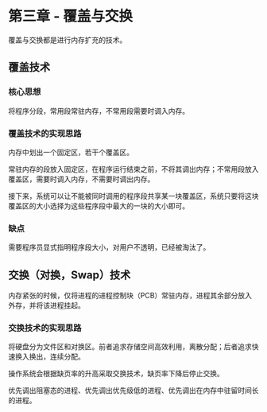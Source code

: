 # 第三章 - 覆盖与交换

覆盖与交换都是进行内存扩充的技术。

## 覆盖技术

### 核心思想

将程序分段，常用段常驻内存，不常用段需要时调入内存。

### 覆盖技术的实现思路

内存中划出一个固定区，若干个覆盖区。

常驻内存的段放入固定区，在程序运行结束之前，不将其调出内存；不常用段放入覆盖区，需要时调入内存，不需要时调出内存。

接下来，系统可以让不能被同时调用的程序段共享某一块覆盖区，系统只要将这块覆盖区的大小选择为这些程序段中最大的一块的大小即可。

### 缺点

需要程序员显式指明程序段大小，对用户不透明，已经被淘汰了。

## 交换（对换，Swap）技术

内存紧张的时候，仅将进程的进程控制块（PCB）常驻内存，进程其余部分放入外存，并将该进程挂起。

### 交换技术的实现思路

将硬盘分为文件区和对换区。前者追求存储空间高效利用，离散分配；后者追求快速换入换出，连续分配。

操作系统会根据缺页率的升高采取交换技术，缺页率下降后停止交换。

优先调出阻塞态的进程、优先调出优先级低的进程、优先调出在内存中驻留时间长的进程。
